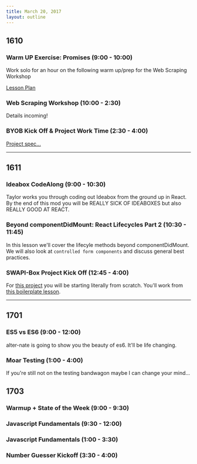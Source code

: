 ```yaml
---
title: March 20, 2017
layout: outline
---
```


## 1610

### Warm UP Exercise: Promises (9:00 - 10:00)

Work solo for an hour on the following warm up/prep for the Web Scraping Workshop

[Lesson Plan](http://frontend.turing.io/lessons/promises-warmup.html)

### Web Scraping Workshop (10:00 - 2:30)

Details incoming!

### BYOB Kick Off & Project Work Time (2:30 - 4:00)

[Project spec...](http://frontend.turing.io/projects/build-your-own-backend.html)

-----------------------------------------------

## 1611

### Ideabox CodeAlong (9:00 - 10:30)
Taylor works you through coding out Ideabox from the ground up in React.  
By the end of this mod you will be REALLY SICK OF IDEABOXES but also REALLY GOOD AT REACT.

### Beyond componentDidMount: React Lifecycles Part 2 (10:30 - 11:45)
In this lesson we'll cover the lifecyle methods beyond componentDidMount. We will also look at `controlled form components` and discuss general best practices.  

### SWAPI-Box Project Kick Off (12:45 - 4:00)
For [this project](http://frontend.turing.io/projects/swapi-box.html) you will be starting literally from scratch. You'll work from [this boilerplate lesson](http://frontend.turing.io/lessons/boilerplate.html).  

-----------------------------------------------

## 1701

### ES5 vs ES6 (9:00 - 12:00)

alter-nate is going to show you the beauty of es6. It'll be life changing.

### Moar Testing (1:00 - 4:00)

If you're still not on the testing bandwagon maybe I can change your mind...

## 1703

### Warmup + State of the Week (9:00 - 9:30)

### Javascript Fundamentals (9:30 - 12:00)

### Javascript Fundamentals (1:00 - 3:30)

### Number Guesser Kickoff (3:30 - 4:00)
